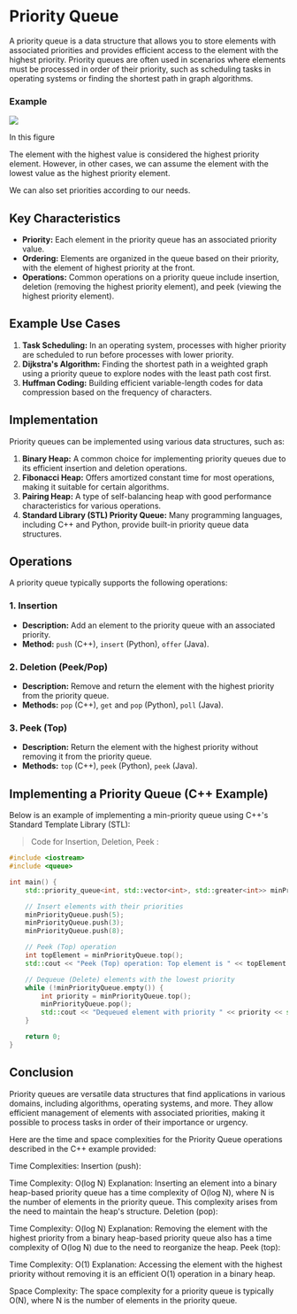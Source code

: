 # Priority Queue

A priority queue is a data structure that allows you to store elements with associated priorities and provides efficient access to the element with the highest priority. Priority queues are often used in scenarios where elements must be processed in order of their priority, such as scheduling tasks in operating systems or finding the shortest path in graph algorithms.

### Example 
![](https://cdn.programiz.com/sites/tutorial2program/files/Introduction.png)

In this figure

The element with the highest value is considered the highest priority element. However, in other cases, we can assume the element with the lowest value as the highest priority element.

We can also set priorities according to our needs.


## Key Characteristics

- **Priority:** Each element in the priority queue has an associated priority value.
- **Ordering:** Elements are organized in the queue based on their priority, with the element of highest priority at the front.
- **Operations:** Common operations on a priority queue include insertion, deletion (removing the highest priority element), and peek (viewing the highest priority element).


## Example Use Cases

1. **Task Scheduling:** In an operating system, processes with higher priority are scheduled to run before processes with lower priority.
2. **Dijkstra's Algorithm:** Finding the shortest path in a weighted graph using a priority queue to explore nodes with the least path cost first.
3. **Huffman Coding:** Building efficient variable-length codes for data compression based on the frequency of characters.


## Implementation

Priority queues can be implemented using various data structures, such as:

1. **Binary Heap:** A common choice for implementing priority queues due to its efficient insertion and deletion operations.
2. **Fibonacci Heap:** Offers amortized constant time for most operations, making it suitable for certain algorithms.
3. **Pairing Heap:** A type of self-balancing heap with good performance characteristics for various operations.
4. **Standard Library (STL) Priority Queue:** Many programming languages, including C++ and Python, provide built-in priority queue data structures.


## Operations

A priority queue typically supports the following operations:

### 1. Insertion
   - **Description:** Add an element to the priority queue with an associated priority.
   - **Method:** `push` (C++), `insert` (Python), `offer` (Java).

### 2. Deletion (Peek/Pop)
   - **Description:** Remove and return the element with the highest priority from the priority queue.
   - **Methods:** `pop` (C++), `get` and `pop` (Python), `poll` (Java).

### 3. Peek (Top)
   - **Description:** Return the element with the highest priority without removing it from the priority queue.
   - **Methods:** `top` (C++), `peek` (Python), `peek` (Java).


## Implementing a Priority Queue (C++ Example)

Below is an example of implementing a min-priority queue using C++'s Standard Template Library (STL):



> Code for Insertion, Deletion, Peek :
```cpp
#include <iostream>
#include <queue>

int main() {
    std::priority_queue<int, std::vector<int>, std::greater<int>> minPriorityQueue;

    // Insert elements with their priorities
    minPriorityQueue.push(5);
    minPriorityQueue.push(3);
    minPriorityQueue.push(8);

    // Peek (Top) operation
    int topElement = minPriorityQueue.top();
    std::cout << "Peek (Top) operation: Top element is " << topElement << std::endl;

    // Dequeue (Delete) elements with the lowest priority
    while (!minPriorityQueue.empty()) {
        int priority = minPriorityQueue.top();
        minPriorityQueue.pop();
        std::cout << "Dequeued element with priority " << priority << std::endl;
    }

    return 0;
}
```
## Conclusion
Priority queues are versatile data structures that find applications in various domains, including algorithms, operating systems, and more. They allow efficient management of elements with associated priorities, making it possible to process tasks in order of their importance or urgency.


Here are the time and space complexities for the Priority Queue operations described in the C++ example provided:

Time Complexities:
Insertion (push):

Time Complexity: O(log N)
Explanation: Inserting an element into a binary heap-based priority queue has a time complexity of O(log N), where N is the number of elements in the priority queue. This complexity arises from the need to maintain the heap's structure.
Deletion (pop):

Time Complexity: O(log N)
Explanation: Removing the element with the highest priority from a binary heap-based priority queue also has a time complexity of O(log N) due to the need to reorganize the heap.
Peek (top):

Time Complexity: O(1)
Explanation: Accessing the element with the highest priority without removing it is an efficient O(1) operation in a binary heap.


Space Complexity:
The space complexity for a priority queue is typically O(N), where N is the number of elements in the priority queue.
